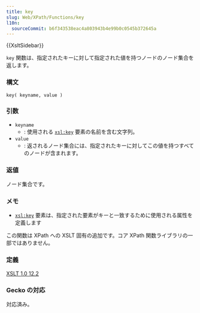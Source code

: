 ```yaml
---
title: key
slug: Web/XPath/Functions/key
l10n:
  sourceCommit: b6f343538eac4a803943b4e99b0c0545b372645a
---
```


{{XsltSidebar}}

`key` 関数は、指定されたキーに対して指定された値を持つノードのノード集合を返します。

### 構文

```plain
key( keyname, value )
```

### 引数

- `keyname`
  - : 使用される [`xsl:key`](/ja/docs/Web/XSLT/Element/key) 要素の名前を含む文字列。
- `value`
  - : 返されるノード集合には、指定されたキーに対してこの値を持つすべてのノードが含まれます。

### 返値

ノード集合です。

### メモ

- [`xsl:key`](/ja/docs/Web/XSLT/Element/key) 要素は、指定された要素がキーと一致するために使用される属性を定義します

この関数は XPath への XSLT 固有の追加です。コア XPath 関数ライブラリの一部ではありません。

### 定義

[XSLT 1.0 12.2](https://www.w3.org/TR/1999/REC-xslt-19991116/#function-key)

### Gecko の対応

対応済み。

